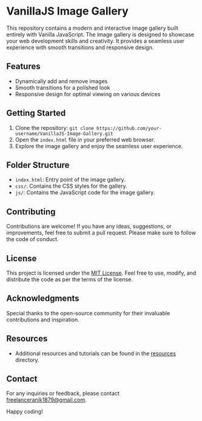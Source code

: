 # VanillaJS Image Gallery

This repository contains a modern and interactive image gallery built entirely with Vanilla JavaScript. The image gallery is designed to showcase your web development skills and creativity. It provides a seamless user experience with smooth transitions and responsive design.

## Features
- Dynamically add and remove images
- Smooth transitions for a polished look
- Responsive design for optimal viewing on various devices

## Getting Started
1. Clone the repository: `git clone https://github.com/your-username/VanillaJS-Image-Gallery.git`
2. Open the `index.html` file in your preferred web browser.
3. Explore the image gallery and enjoy the seamless user experience.

## Folder Structure
- `index.html`: Entry point of the image gallery.
- `css/`: Contains the CSS styles for the gallery.
- `js/`: Contains the JavaScript code for the image gallery.

## Contributing
Contributions are welcome! If you have any ideas, suggestions, or improvements, feel free to submit a pull request. Please make sure to follow the code of conduct.

## License
This project is licensed under the [MIT License](LICENSE). Feel free to use, modify, and distribute the code as per the terms of the license.

## Acknowledgments
Special thanks to the open-source community for their invaluable contributions and inspiration.

## Resources
- Additional resources and tutorials can be found in the [resources](resources/) directory.

## Contact
For any inquiries or feedback, please contact [freelanceranik1879@gmail.com](mailto:freelanceranik1879@gmail.com).

Happy coding!
